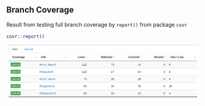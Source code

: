 ## Branch Coverage
Result from testing full branch coverage by `report()` from package `covr`

```r
covr::report()
```

![](full_coverage.png)
